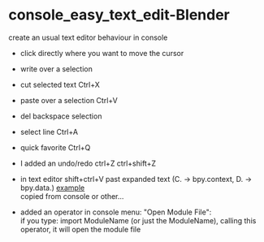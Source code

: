 # console_easy_text_edit-Blender
create an usual text editor behaviour in console

* click directly where you want to move the cursor 
* write over a selection 
* cut selected text Ctrl+X 
* paste over a selection Ctrl+V 
* del backspace selection 
* select line Ctrl+A  
* quick favorite Ctrl+Q  
* I added an undo/redo ctrl+Z ctrl+shift+Z 

* in text editor shift+ctrl+V past expanded text (C. -> bpy.context, D. -> bpy.data.)   [example](https://youtu.be/rk0CvmmCsng)  
  copied from console or other...
  
* added an operator in console menu: "Open Module File":   
if you type: import ModuleName (or just the ModuleName), calling this operator, it will open the module file
